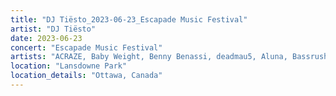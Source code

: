 ```yaml
---
title: "DJ Tiësto_2023-06-23_Escapade Music Festival"
artist: "DJ Tiësto"
date: 2023-06-23
concert: "Escapade Music Festival"
artists: "ACRAZE, Baby Weight, Benny Benassi, deadmau5, Aluna, Bassrush Experience, Afrojack, A-Trak, Alec Monopoly, Alesso, Andrew Bayer, Apashe"
location: "Lansdowne Park"
location_details: "Ottawa, Canada"
---
```

